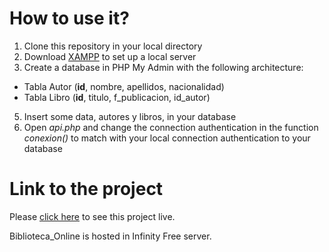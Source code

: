 # How to use it?

1. Clone this repository in your local directory
2. Download [XAMPP](https://www.apachefriends.org/es/index.html) to set up a local server
3. Create a database in PHP My Admin with the following architecture:
  - Tabla Autor (**id**, nombre, apellidos, nacionalidad)
  - Tabla Libro (**id**, titulo, f_publicacion, id_autor)
5. Insert some data, autores y libros, in your database 
6. Open *api.php* and change the connection authentication in the function *conexion()* to match with your local connection authentication to your database   

# Link to the project
Please [click here](http://foc-dwes.epizy.com/dwes/07/src/cliente.php) to see this project live.

Biblioteca_Online is hosted in Infinity Free server.


